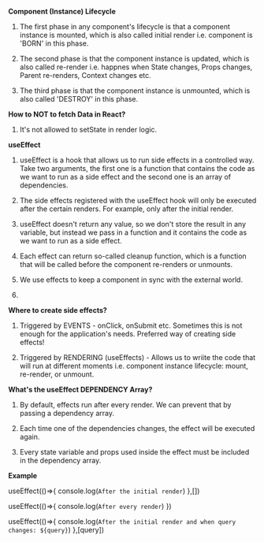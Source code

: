 **Component (Instance) Lifecycle**

1. The first phase in any component's lifecycle is that a component instance is mounted, which is also called initial render i.e. component is 'BORN' in this phase.

2. The second phase is that the component instance is updated, which is also called re-render i.e. happnes when State changes, Props changes, Parent re-renders, Context changes etc.

3. The third phase is that the component instance is unmounted, which is also called 'DESTROY' in this phase.

**How to NOT to fetch Data in React?**

1. It's not allowed to setState in render logic.

**useEffect**

1. useEffect is a hook that allows us to run side effects in a controlled way. Take two arguments, the first one is a function that contains the code as we want to run as a side effect and the second one is an array of dependencies.

2. The side effects registered with the useEffect hook will only be executed after the certain renders. For example, only after the initial render.

3. useEffect doesn't return any value, so we don't store the result in any variable, but instead we pass in a function and it contains the code as we want to run as a side effect.

4. Each effect can return so-called cleanup function, which is a function that will be called before the component re-renders or unmounts.

5. We use effects to keep a component in sync with the external world.

6.

**Where to create side effects?**

1. Triggered by EVENTS - onClick, onSubmit etc. Sometimes this is not enough for the application's needs. Preferred way of creating side effects!

2. Triggered by RENDERING (useEffects) - Allows us to wriite the code that will run at different moments i.e. component instance lifecycle: mount, re-render, or unmount.

**What's the useEffect DEPENDENCY Array?**

1. By default, effects run after every render. We can prevent that by passing a dependency array.

2. Each time one of the dependencies changes, the effect will be executed again.

3. Every state variable and props used inside the effect must be included in the dependency array.

**Example**

useEffect(()=>{
console.log(`After the initial render`)
},[])

useEffect(()=>{
console.log(`After every render`)
})

useEffect(()=>{
console.log(`After the initial render and when query changes: ${query}`)
},[query])
